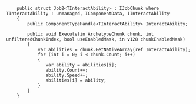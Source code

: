        
       
       
        public struct Job2<TInteractAbility> : IJobChunk where TInteractAbility : unmanaged, IComponentData, IInteractAbility
        {
            public ComponentTypeHandle<TInteractAbility> InteractAbility;
            
            public void Execute(in ArchetypeChunk chunk, int unfilteredChunkIndex, bool useEnabledMask, in v128 chunkEnabledMask)
            {
                var abilities = chunk.GetNativeArray(ref InteractAbility);
                for (int i = 0; i < chunk.Count; i++)
                {
                   var ability = abilities[i];
                   ability.Count++;
                   ability.Speed++;
                   abilities[i] = ability;
                }
            }
        }


